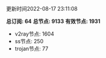 更新时间2022-08-17 23:11:08

**总订阅: 64**
**总节点: 9133**
**有效节点: 1931**
- v2ray节点: 1604
- ss节点: 250
- trojan节点: 77
